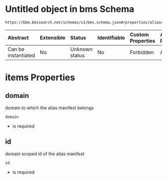 # Untitled object in bms Schema

```txt
https://bbm.bmssearch.net/schemas/v1/bms.schema.json#/properties/aliases/items
```



| Abstract            | Extensible | Status         | Identifiable | Custom Properties | Additional Properties | Access Restrictions | Defined In                                                                  |
| :------------------ | :--------- | :------------- | :----------- | :---------------- | :-------------------- | :------------------ | :-------------------------------------------------------------------------- |
| Can be instantiated | No         | Unknown status | No           | Forbidden         | Allowed               | none                | [bms.schema.json*](../../schemas/v1/bms.schema.json "open original schema") |

# items Properties



## domain

domain to which the alias manifest belongs

`domain`

*   is required

## id

domain scoped id of the alias manifest

`id`

*   is required
